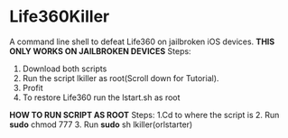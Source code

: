 # Life360Killer
A command line shell to defeat Life360 on jailbroken iOS devices.
**THIS ONLY WORKS ON JAILBROKEN DEVICES**
Steps:
1. Download both scripts
2. Run the script lkiller as root(Scroll down for Tutorial).
3. Profit
4. To restore Life360 run the lstart.sh as root

**HOW TO RUN SCRIPT AS ROOT**
Steps:
1.Cd to where the script is
2. Run **sudo** chmod 777
3. Run **sudo** sh lkiller(orlstarter)
